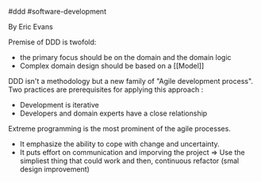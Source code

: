
#ddd #software-development 

By Eric Evans

Premise of DDD is twofold:
- the primary focus should be on the domain and the domain logic
- Complex domain design should be based on a [[Model]]

DDD isn't a methodology but a new family of "Agile development process". 
Two practices are prerequisites for applying this approach :
- Development is iterative
- Developers and domain experts have a close relationship 

Extreme programming is the most prominent of the agile processes. 
- It emphasize the ability to cope with change and uncertainty. 
- It puts effort on communication and imporving the project
=> Use the simpliest thing that could work and then, continuous refactor (smal design improvement)